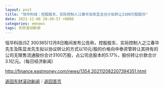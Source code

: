 ```yaml
---
layout: post
title: "恒华科技：控股股东、实际控制人江春华及陈显龙合计拟转让3100万股股份"
date: 2021-12-08 20:49:57 +0800
categories: emnews
tags: 东财滚动新闻
---
```


恒华科技(SZ 300365)12月8日晚间发布公告称，控股股东、实际控制人之江春华先生及陈显龙先生拟以协议转让的方式以10元/股的价格向中泰资管转让其持有的公司无限售流通股份合计3100万股，占公司总股本的5.17%，股份转让价款合计3.1亿元。（每日经济新闻）

<http://finance.eastmoney.com/news/1354,202112082207394351.html>

[返回东财滚动新闻](//finews.withounder.com/emnews/)｜[返回首页](//finews.withounder.com/)